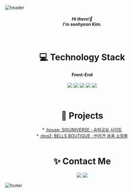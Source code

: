 ![header](https://capsule-render.vercel.app/api?type=slice&color=4695d6&height=250&section=header&text=soohyeon%20Kim%20&fontSize=100&animation=fadeIn&fontColor=FFFAFA)
&nbsp;
&nbsp;
<div align="center">
  <h5>Hi there!👋<br>
 I'm soohyeon Kim.<br>
  </h5>
</div>
&nbsp;
&nbsp;

<div align="center">
<h1>💻 Technology Stack</h1>
  <h4>Front-End</h4>
<img src="https://img.shields.io/badge/HTML-E34F26?style=flat-square&logo=HTML5&logoColor=white"/></a>              <!-- HTML -->
<img src="https://img.shields.io/badge/CSS-1572B6?style=flat-square&logo=CSS3&logoColor=white"/></a>                <!-- CSS -->
<img src="https://img.shields.io/badge/JavaScript-F7E018?style=flat-square&logo=JavaScript&logoColor=white"/></a>   <!-- JavaScript -->
<img src="https://img.shields.io/badge/Vue.js-3FB27F?style=flat-square&logo=Vue.js&logoColor=white"/></a>           <!-- Vue.js -->
<img src="https://img.shields.io/badge/Vuex-33475B?style=flat-square&logo=Vue.js&logoColor=white"/></a>             <!-- Vuex -->
</div>

&nbsp;
&nbsp;

<div align="center">
<h1>📂 Projects</h1>
  * <a href="https://github.com/yts8/sixuniverse" target="blank"> :house: SIXUNIVERSE : 숙박공유 사이트 </a><br>
  * <a href="https://github.com/bellnoona/bellsboutique" target="blank"> :dog2: BELLS BOUTIQUE : 반려견 용품 쇼핑몰 </a><br>
</div>
&nbsp;
&nbsp;

<h1 align="center">✨ Contact Me</h1>
<div align="center">
<a href="https://velog.io/@tngusglaso"><img src="https://img.shields.io/badge/Tech Blog-20C997?style=flat-square&logo=Vimeo&logoColor=white"/></a> <!-- Velog -->
<a href="mailto:tngusglaso@gmail.com"><img src="https://img.shields.io/badge/Gmail-EA4335?style=flat-square&logo=Gmail&logoColor=white"/></a>      <!-- Gmail -->
</div>

![footer](https://capsule-render.vercel.app/api?section=footer&type=slice&color=fed95c&height=200)



<!--
<div align="center">
  <h4>Back-End</h4>
<img src="https://img.shields.io/badge/Java-007396?style=flat-square&logo=Java&logoColor=white"/></a>             
<img src="https://img.shields.io/badge/Spring Boot-6DB33F?style=flat-square&logo=Spring Boot&logoColor=white"/></a>
</div>

<div align="center">
  <h4>aaa</h4>
<img src="https://img.shields.io/badge/MySQL-4479A1?style=flat-square&logo=MySQL&logoColor=white"/></a>            
</div>

<div align="center">
  <h4>bbb</h4>
<img src="https://img.shields.io/badge/Amazon AWS-232F3E?style=flat-square&logo=Amazon AWS&logoColor=white"/></a>  
<img src="https://img.shields.io/badge/Amazon S3-569A31?style=flat-square&logo=Amazon S3&logoColor=white"/></a>    
<img src="https://img.shields.io/badge/Heroku-430098?style=flat-square&logo=Heroku&logoColor=white"/></a>          
</div>
-->

